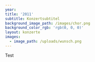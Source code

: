 ```yaml
---
year:
title: '2011'
subtitle: Konzertsubtitel
background_image_path: /images/chor.png
background_color_rgb: 'rgb(0, 0, 0)'
layout: konzerte
images:
  - image_path: /uploads/wunsch.png
---
```



Test